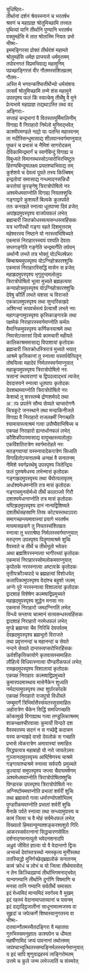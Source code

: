 युधिष्ठिरः-  
तीर्थानां दर्शनं श्रेयस्स्नानं च भरतर्षभ  
श्रवणं च महाप्राज्ञ श्रोतुमिच्छामि तत्त्वतः  
पृथिव्यां यानि तीर्थानि पुण्यानि भरतर्षभ  
वक्तुमर्हसि मे तात श्रोतास्मि नियतः प्रभो  
भीष्मः-  
इममङ्गिरसा प्रोक्तं तीर्थवंशं महामते  
श्रोतुमर्हसि धर्मज्ञ प्राप्स्यसे धर्ममुत्तमम्  
तपोवनगतं विप्रमभिवाद्य महामुनिम्  
पप्रच्छाङ्गिरसं वीर गौतमस्संशितव्रतम्  
गौतमः-  
अस्ति मे भगवन्कश्चित्तीर्थेभ्यो धर्मसंशयः  
तत्सर्वं श्रोतुमिच्छामि तन्मे शंस महामुने  
उपस्पृश्य फलं किं स्यात्केषु तीर्थेषु वै मुने  
प्रेत्यभावे महाप्राज्ञ तद्यथाऽस्ति तथा वद  
अङ्गिराः-  
सप्ताहं चन्द्रभागां वै वितस्तामूर्मिमालिनीम्  
विगाह्य वै निराहारो निर्मलो मुनिवद्भवेत्  
काश्मीरमण्डले नद्यो याः पतन्ति महास्वनम्  
ता नदीस्सिन्धुमासाद्य शीलवान्स्वर्गमाप्नुयात्  
पुष्करं च प्रभासं च नैमिशं सागरोदकम्  
देविकामिन्द्रमार्गं च स्वर्णबिन्दुं विगाह्य च  
विबुध्यते विमानस्थस्सोऽप्सरोभिरभिष्टुतः  
हिरण्यबिन्दुमालक्ष्य प्रयतश्चाभिवाद्य तम्  
कुशेशये च देवत्वं पूयते तस्य किल्बिषम्  
इन्द्रतोयां समासाद्य गन्धमादनसन्निधौ  
करतोयां कुरङ्गेषु त्रिरात्रोपोषितो नरः  
अश्वमेधमवाप्नोति विगाह्य नियतश्शुचिः  
गङ्गाद्वारे कुशावर्ते बिल्वके कुलपर्वते  
ततः कनखले स्नात्वा धूतपाप्मा दिवं व्रजेत्  
अपांह्रदमुपस्पृश्य वाजपेयफलं लभेत्  
ब्रह्मचारी जितक्रोधस्सत्यसन्धस्त्वहिंसकः  
यत्र भागीरथी गङ्गा वहते दिशमुत्तराम्  
महेश्वरस्य निष्ठाने यो नरस्त्वभिषिच्यते  
एकमासं निराहारस्स्वयं पश्यति देवताः  
सप्तगङ्गेति गङ्गेति चन्द्रमार्गेति तर्पयन्  
अर्थान्वै लभते तत्र भोक्तुं योऽभिलषेन्नरः  
बिम्बाश्रममुपस्पृश्य योऽग्निहोत्रपरश्शुचिः  
एकमासं निराहारस्सिद्धिं मासेन स व्रजेत्  
महाह्रदमुपस्पृश्य भृगुतुन्दमलोलुपः  
त्रिरात्रोपोषितो भूत्वा मुच्यते ब्रह्महत्यया  
कन्याहोत्रमुपस्पृश्य योऽग्निहोत्रपरश्शुचिः  
देवेषु कीर्तिं लभते यशसा च विराजते  
एककालमुपस्पृश्य तथा सुन्दरिकाह्रदे  
अश्विभ्यां रूपवर्चस्त्वं प्रेत्यासौ लभते नरः  
महागङ्गामुपस्पृश्य कृत्तिकाङ्गारके तथा  
पक्षमेकं निराहारस्स्वर्गमाप्नोति कर्मतः  
वैमानिकमुपस्पृश्य कर्णिकस्याश्रमे तथा  
निवासेऽप्सरसां दिव्ये कामचारी महीयते  
कालिकाश्रममासाद्य विपाशायां कृतोदकः  
ब्रह्मचारी जितक्रोधस्त्रिरात्रं मुच्यते भयात्  
आश्रमे कृत्तिकानां तु स्नात्वा यस्तर्पयेत्पितॄन्  
तोषयित्वा महादेवं निर्मलस्स्वर्गमाप्नुयात्  
महाकूपमुपस्पृश्य त्रिरात्रोपोषितो नरः  
त्रसानां स्थावराणां च द्विपदत्वाद्भयं त्यजेत्  
देवदारुवने स्नात्वा धूतपापः कृतोदकः  
देवशब्दमवाप्नोति त्रिरात्रोपोषितो नरः  
केशाब्दे तु शरस्तम्बे द्रोणशर्मपदे तथा  
अापः प्रपर्तने सौम्य सेव्यते चाप्सरोगणैः  
चित्रकूटे जनस्थाने तथा मन्दाकिनीजले  
विगाह्य वै निराहारो राजलक्ष्मीं निगच्छति  
श्यामायास्त्वाश्रमं गत्वा उपौष्यैवाभिषिच्य च  
एकपक्षं निराहारो ह्यन्तर्धानफलं लभेत्  
कौशिकीपारमासाद्य वायुभक्षस्त्वलोलुपः  
एकविंशतिरात्रेण स्वर्गमारोहते नरः  
मतङ्गवाप्यां यस्स्नायादेकरात्रेण सिध्यति  
विगाहितोऽप्यनालम्बे अन्वक्षं वै सनातनम्  
नैमिशे स्वर्गप्रस्थेषु उपस्पृश्य जितेन्द्रियः  
फलं पुरुषमेधस्य लभेन्मासं कृतोदकः  
गङ्गाह्रदमुपस्पृस्य तथा चैवोत्पलावृतम्  
अर्धाश्वमेधमप्नोति तत्र मासं कृतोदकः  
गङ्गायमुनयोर्मध्ये तीर्थे कालञ्जरे गिरौ  
दशाश्वमेधानाप्नोति तत्र मासं कृतोदकः  
यष्टिह्रदमुपस्पृश्य दानं नान्यद्विशिष्यते  
दशतीर्थसहस्राणि तिस्रः कोट्यस्तथाऽपराः  
समागच्छन्त्यमावास्यां प्रयागे भरतर्षभ  
माघमासप्रयागे तु नियतस्संशितव्रतः  
स्नात्वा तु भरतश्रेष्ठ निर्मलस्स्वर्गमाप्नुयात्  
मरुद्गण उपस्पृश्य पितॄणामाश्रमे शुचिः  
वैवस्वते च तीर्थे च तीर्थभूतो भवेन्नरः  
अथा ब्रह्मशिरस्स्नात्वा भागीरथ्यां कृतोदकः  
एकमासं निराहारस्सोमलोकमवाप्नुयात्  
कृपोतके नरस्स्नात्वा अष्टावक्रे कृतोदकः  
तृतीयक्रौञ्चपादे च ब्रह्महत्यां विशोधयेत्  
कलापिकामुपस्पृश्य वेदांश्च बहुशो जलम्  
अग्नेः पुरे नरस्स्नात्वा विशालायां कृतोदकः  
द्वादशाहं विशेषेण कल्मषाद्विप्रमुच्यते  
महाह्रदमुपस्पृश्य शुद्धेन मनसा नरः  
एकमासं निराहारो जमदग्निगतिं लभेत्  
विन्ध्ये सन्ताप्य चात्मानं सत्यसन्धस्त्वहिंसकः  
द्वादशाहं निराहारो नरमेधफलं लभेत्  
मुण्डे ब्रह्मगवा चैव निरिचिं देवपर्वतम्  
देवह्रदमुपस्पृश्य ब्रह्मभूतो विराजते  
तथा प्रवृत्तनन्दां च महानन्दां च सेवते  
नन्दने सेव्यते दान्तस्त्वप्सरोभिरहिंसकः  
ऊर्वशीकृत्तिकायोगे कृतवासस्समाहितः   
लौहित्ये विधिवत्स्नात्वा पौण्डरीकफलं लभेत्  
रामह्रदमुपस्पृश्य विशालायां कृतोदकः  
एकपक्षं निराहारः कल्मषाद्विप्रमुच्यते  
कुमारपदमास्थाय मासेनैकेन शुध्यति  
नर्मदायामुपस्पृश्य तथा शूर्पारकोदके  
एकपक्षं निराहारो राजपुत्रो विधीयते  
जम्बूमार्गे त्रिभिर्मासैस्संयतस्सुसमाहितः  
अहोरात्रेण चैकेन सिद्धिं समधिगच्छति  
कोकामुखे विगाह्याथ गत्वा तण्डुलिकाश्रमम्  
शाकभक्षश्चीरवासाः कुमार्यो विन्दते दश  
वैवस्वतस्य सदनं न स गच्छेद्वै कदाचन  
यस्य कन्याह्रदे वासो देवलोकं स गच्छति  
प्रभासे त्वेकरात्रेण अमावास्यां समाहितः  
सिद्ध्यत्यत्र महाबाहो यो नरो जायतेऽमरः  
गुञ्जानदमुपस्पृस्य आर्ष्टिषेणस्य चाश्रमे  
गङ्गायाश्चाश्रमे स्नात्वा सर्वपापैः प्रमुच्यते  
कुल्यायां समुपस्पृश्य जप्त्वा चैवाघमर्षणम्  
अश्वमेधमवाप्नोति त्रिरात्रोपोषितश्शुचिः  
पिण्डारक उपस्पृश्य त्रिरात्रोपोषितो नरः  
अग्निष्टोममवाप्नोति प्रभातां शर्वरीं शुचिः  
तथा ब्रह्मसरो गत्वा धर्मारण्योपशोभितम्  
पुण्डरीकमवाप्नोति प्रभातां शर्वरीं शुचिः  
मैनाके पर्वते स्नात्वा तथा सन्ध्यामुपास्य च  
कामं जित्वा च वै मोहं सर्वमेधफलं लभेत्  
विख्यातो हिमवान्पुण्यश्शङ्करश्वशुरो गिरिः  
आकरस्सर्वरत्नानां सिद्धचारणसेवितः  
दर्शनाद्गमनात्पूतो भवेदनशनादपि  
अध्रुवं जीवितं ज्ञात्वा यो वै वेदान्तगो द्विजः  
अभ्यर्च्य देवांस्तत्रस्थो नमस्कृत्य मुनींस्तथा  
ततस्सिद्धो मुनिर्गच्छेद्ब्रह्मलोकं सनातनम्  
कामं क्रोधं च लोभं च यो जित्वा तीर्थमावसेत्  
न तेन किञ्चिदप्राप्यं तीर्थाभिगमनाद्भवेत्  
यान्यगम्यानि तीर्थानि दुर्गाणि विषमाणि च  
मनसा तानि गम्यानि सर्वतीर्थे समासतः  
इदं मेध्यमिदं मान्यमिदं स्वर्गस्य वै मुखम्  
इदं रहस्यं वेदानामाप्लाव्यानां च पावनम्  
इदं दद्याद्द्विजातीनां साधूनामात्मजस्य वा  
सुहृदां च जपेत्कर्णे शिष्यस्यानुगतस्य वा  
भीष्मः-  
दत्तवान्गौतमस्यैतदङ्गिरा वै महातपाः  
गुरुभिस्समनुज्ञातः काश्यपेन च धीमता  
महर्षीणामिदं जप्यं पावनानां तथोत्तमम्  
जपंश्चाभ्युत्थितस्सम्यङ्निर्मलस्स्वर्गमाप्नुयात्  
य इदं चापि शृणुयाद्रहस्यं त्वङ्गिरोमतम्  
उत्तमे च कुले जन्म लभेज्जातिं च संस्मरेत्  

